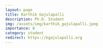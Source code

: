 ```yaml
---
layout: page
title: Karthik Gajulapalli
description: Ph.D. Student
img: /assets/img/karthik_gajulapalli.jpeg
importance: 8
category: student
redirect: https://kgajulapalli.org
---
```

